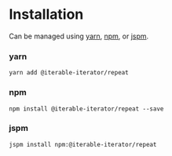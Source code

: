 # Installation

Can be managed using
[yarn](https://yarnpkg.com/en/docs),
[npm](https://docs.npmjs.com),
or [jspm](https://jspm.org/docs).


### yarn
```terminal
yarn add @iterable-iterator/repeat
```

### npm
```terminal
npm install @iterable-iterator/repeat --save
```

### jspm
```terminal
jspm install npm:@iterable-iterator/repeat
```

